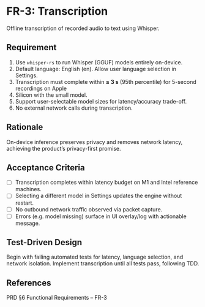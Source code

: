 # FR-3: Transcription

Offline transcription of recorded audio to text using Whisper.

## Requirement

1. Use `whisper-rs` to run Whisper (GGUF) models entirely on-device.
2. Default language: English (en). Allow user language selection in Settings.
3. Transcription must complete within **≤ 3 s** (95th percentile) for 5-second recordings on Apple
4. Silicon with the small model.
5. Support user-selectable model sizes for latency/accuracy trade-off.
6. No external network calls during transcription.

## Rationale

On-device inference preserves privacy and removes network latency, achieving the product’s
privacy-first promise.

## Acceptance Criteria

- [ ] Transcription completes within latency budget on M1 and Intel reference machines.
- [ ] Selecting a different model in Settings updates the engine without restart.
- [ ] No outbound network traffic observed via packet capture.
- [ ] Errors (e.g. model missing) surface in UI overlay/log with actionable message.

## Test-Driven Design

Begin with failing automated tests for latency, language selection, and network isolation.
Implement transcription until all tests pass, following TDD.

## References

PRD §6 Functional Requirements – FR-3
